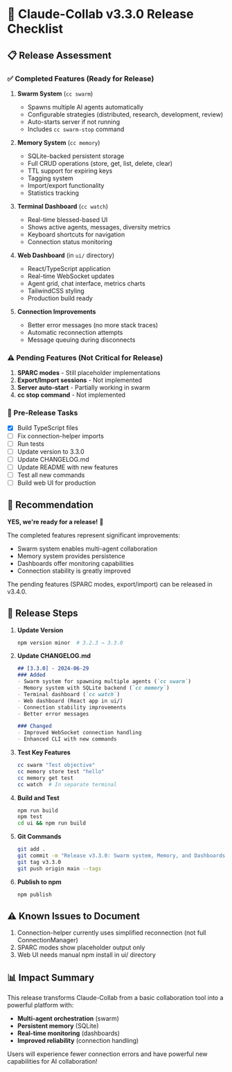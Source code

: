 # 🚀 Claude-Collab v3.3.0 Release Checklist

## 📋 Release Assessment

### ✅ Completed Features (Ready for Release)

1. **Swarm System** (`cc swarm`)
   - Spawns multiple AI agents automatically
   - Configurable strategies (distributed, research, development, review)
   - Auto-starts server if not running
   - Includes `cc swarm-stop` command

2. **Memory System** (`cc memory`)
   - SQLite-backed persistent storage
   - Full CRUD operations (store, get, list, delete, clear)
   - TTL support for expiring keys
   - Tagging system
   - Import/export functionality
   - Statistics tracking

3. **Terminal Dashboard** (`cc watch`)
   - Real-time blessed-based UI
   - Shows active agents, messages, diversity metrics
   - Keyboard shortcuts for navigation
   - Connection status monitoring

4. **Web Dashboard** (in `ui/` directory)
   - React/TypeScript application
   - Real-time WebSocket updates
   - Agent grid, chat interface, metrics charts
   - TailwindCSS styling
   - Production build ready

5. **Connection Improvements**
   - Better error messages (no more stack traces)
   - Automatic reconnection attempts
   - Message queuing during disconnects

### ⚠️ Pending Features (Not Critical for Release)

1. **SPARC modes** - Still placeholder implementations
2. **Export/Import sessions** - Not implemented
3. **Server auto-start** - Partially working in swarm
4. **cc stop command** - Not implemented

### 🔧 Pre-Release Tasks

- [x] Build TypeScript files
- [ ] Fix connection-helper imports
- [ ] Run tests
- [ ] Update version to 3.3.0
- [ ] Update CHANGELOG.md
- [ ] Update README with new features
- [ ] Test all new commands
- [ ] Build web UI for production

## 🎯 Recommendation

**YES, we're ready for a release!** 🎉

The completed features represent significant improvements:
- Swarm system enables multi-agent collaboration
- Memory system provides persistence
- Dashboards offer monitoring capabilities
- Connection stability is greatly improved

The pending features (SPARC modes, export/import) can be released in v3.4.0.

## 📝 Release Steps

1. **Update Version**
   ```bash
   npm version minor  # 3.2.3 → 3.3.0
   ```

2. **Update CHANGELOG.md**
   ```markdown
   ## [3.3.0] - 2024-06-29
   ### Added
   - Swarm system for spawning multiple agents (`cc swarm`)
   - Memory system with SQLite backend (`cc memory`)
   - Terminal dashboard (`cc watch`) 
   - Web dashboard (React app in ui/)
   - Connection stability improvements
   - Better error messages
   
   ### Changed
   - Improved WebSocket connection handling
   - Enhanced CLI with new commands
   ```

3. **Test Key Features**
   ```bash
   cc swarm "Test objective"
   cc memory store test "hello"
   cc memory get test
   cc watch  # In separate terminal
   ```

4. **Build and Test**
   ```bash
   npm run build
   npm test
   cd ui && npm run build
   ```

5. **Git Commands**
   ```bash
   git add .
   git commit -m "Release v3.3.0: Swarm system, Memory, and Dashboards"
   git tag v3.3.0
   git push origin main --tags
   ```

6. **Publish to npm**
   ```bash
   npm publish
   ```

## ⚠️ Known Issues to Document

1. Connection-helper currently uses simplified reconnection (not full ConnectionManager)
2. SPARC modes show placeholder output only
3. Web UI needs manual npm install in ui/ directory

## 📊 Impact Summary

This release transforms Claude-Collab from a basic collaboration tool into a powerful platform with:
- **Multi-agent orchestration** (swarm)
- **Persistent memory** (SQLite)
- **Real-time monitoring** (dashboards)
- **Improved reliability** (connection handling)

Users will experience fewer connection errors and have powerful new capabilities for AI collaboration!